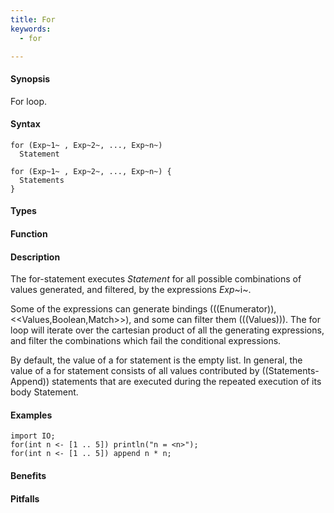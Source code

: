 ```yaml
---
title: For
keywords:
  - for

---
```


#### Synopsis

For loop.

#### Syntax

```rascal
for (Exp~1~ , Exp~2~, ..., Exp~n~) 
  Statement

for (Exp~1~ , Exp~2~, ..., Exp~n~) {
  Statements
}
```

#### Types

#### Function

#### Description

The for-statement executes _Statement_ for all possible combinations of values generated, and filtered, by the expressions _Exp_~i~.

Some of the expressions can generate bindings (((Enumerator)), <<Values,Boolean,Match>>), and some can filter them (((Values))). 
The for loop will iterate over the cartesian product of all the generating expressions, and filter the combinations which fail the conditional expressions. 

By default, the value of a for statement is the empty list. In general, 
the value of a for statement consists of all values contributed by ((Statements-Append)) statements that are executed during the repeated execution of its body Statement.

#### Examples

```rascal-shell
import IO;
for(int n <- [1 .. 5]) println("n = <n>");
for(int n <- [1 .. 5]) append n * n;
```

#### Benefits

#### Pitfalls

